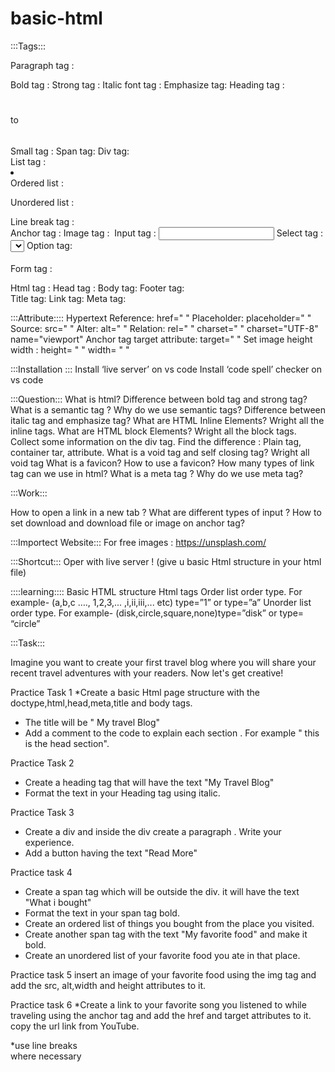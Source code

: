 # basic-html
:::Tags:::

Paragraph tag : <p> </p>
Bold tag : <b> </b>
Strong tag : <strong> </strong>
Italic font tag : <i> </i>
Emphasize tag: <em></em>
Heading tag : <h1></h1> to <h6></h6>
Small tag : <small></small>
Span tag: <span></span>
Div tag: <div></div>
List tag : <li></li>
Ordered list : <ol></ol>
Unordered list : <ul></ul>
Line break tag : <br>
Anchor tag :  <a href=""></a>
Image tag : <img src="" alt=""> 
Input tag : <input type="text">
Select tag : <select></select>
Option tag: <option value=""></option>
Form tag : <form></form>
Html tag : <html></html>
Head tag : <head></head>
Body tag: <body></body>
Footer tag: <footer></footer>
Title tag: <title></title>
Link tag: <Link>
Meta tag: <meta>


:::Attribute::::
Hypertext Reference: href=" "
Placeholder: placeholder=" "
Source: src=" "
Alter: alt=" "
Relation: rel=" "
charset=" "
charset="UTF-8"
name="viewport" 
Anchor tag target attribute: target=" " 
 Set image height width : height= " " width= " "




:::Installation :::
Install ‘live server’ on vs code
Install ‘code spell’ checker on vs code

:::Question:::
What is html?
Difference between bold tag and strong tag?
What is a semantic tag ? Why do we use semantic tags?
Difference between italic tag and emphasize tag?
What are HTML Inline Elements? Wright all the inline tags.
What are HTML block Elements? Wright all the block tags.
Collect some information on the div tag.
Find the difference : Plain tag, container tar, attribute. 
What is a void tag and self closing tag? Wright all void tag
What is a favicon?  How to use a favicon?
How many types of link tag can we use in html?
What is a meta tag ? Why do we use meta tag?


:::Work:::

How to open a link in a new tab ?
What are different types of input ?
How to set download and download file or image on anchor tag?

:::Importect Website:::
For free images : https://unsplash.com/

:::Shortcut:::
  Oper with live server 
! (give u basic Html structure in your html file)

::::learning::::
Basic HTML structure
Html tags
Order list order type. For example- (a,b,c …., 1,2,3,... ,i,ii,iii,... etc) type=”1” or type=”a”
Unorder list order type. For example- (disk,circle,square,none)type=”disk” or type= “circle”

:::Task:::

Imagine you want to create your first travel blog where you will share your recent travel adventures with your readers. Now let's get creative!

Practice Task 1
*Create a basic Html page structure with the doctype,html,head,meta,title and body tags.
* The title will be " My travel Blog"
* Add a comment to the code to explain each section . For example " this is  the head section".

Practice Task 2
* Create a heading tag that will have the text "My Travel Blog"
* Format the text in your Heading tag using italic.

Practice Task 3
* Create a div and inside the div create a paragraph . Write your experience.
* Add a button having the text "Read More"

Practice task 4
* Create a span tag which will be outside the div. it will have the text "What i bought"
* Format the text in your span tag bold.
* Create an ordered list of things you bought from the place you visited.
* Create another span  tag with the text "My favorite food" and make it bold.
* Create an unordered list of your favorite food you ate in that place.

Practice task 5
insert an image of your favorite food using the img tag and add the src, alt,width and height attributes to it.

Practice task 6
*Create a link to your favorite song you listened to while traveling using the anchor tag and add the href and target attributes to it. copy the url link from YouTube.

*use line breaks<br> where necessary








